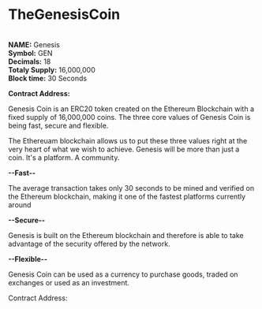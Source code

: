 # TheGenesisCoin
<br>
<b>NAME:</b> Genesis
<br>
<b>Symbol:</b> GEN
<br>
<b>Decimals:</b> 18
<br>
<b>Totaly Supply:</b> 16,000,000
<br>
<b>Block time:</b> 30 Seconds

<b>Contract Address:</b>


Genesis Coin is an ERC20 token created on the Ethereum Blockchain with a fixed supply of 16,000,000 coins. The three core values of Genesis Coin is being fast, secure and flexible.

The Ethereuam blockchain allows us to put these three values right at the very heart of what we wish to achieve. Genesis will be more than just a coin. It's a platform. A community.

<b>--Fast--</b>

The average transaction takes only 30 seconds to be mined and verified on the Ethereum blockchain, making it one of the fastest platforms currently around

<b>--Secure--</b>

Genesis is built on the Ethereum blockchain and therefore is able to take advantage of the security offered by the network.

<b>--Flexible--</b>

Genesis Coin can be used as a currency to purchase goods, traded on exchanges or used as an investment.


Contract Address:








